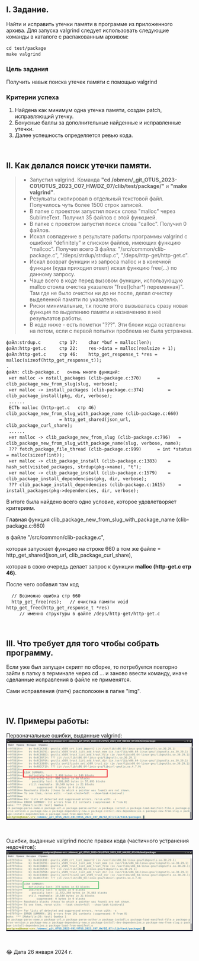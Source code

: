 ## I. Задание.

Найти и исправить утечки памяти в программе из приложенного архива. 
Для запуска valgrind следует использовать следующие команды в каталоге с распакованным архивом:

```
cd test/package
make valgrind
```

### Цель задания
Получить навык поиска утечек памяти с помощью valgrind

### Критерии успеха
1. Найдена как минимум одна утечка памяти, создан patch, исправляющий утечку.
2. Бонусные баллы за дополнительные найденные и исправленные утечки.
3. Далее успешность определяется ревью кода.

<p> &nbsp; </p> 


## II. Как делался поиск утечки памяти.

> * Запустил valgrind. Команда **"cd /obmen/_git_OTUS_2023-C01/OTUS_2023_C07_HW/DZ_07/clib/test/package/"** и **"make valgrind"**. 
> * Резульаты скопировал в отдельный текстовой файл. Получилось чуть более 1500 строк записей.
> * В папке с проектом запустил поиск слова "malloc" через SublimeText. Получил 35 файлов с этой функцией.
> * В папке с проектом запустил поиск слова "calloc". Получил 0 файлов.
> * Искал совпадение в результате работы программы valgrind с ошибкой "definitely" и списком файлов, имеющих функцию "mallcoc". Получил всего 3 файла: "/src/common/clib-package.c", "/deps/strdup/strdup.c", "/deps/http-get/http-get.c".
> * Искал возврат функции из запроса malloc и в конечной функции (куда приходил ответ) искал функцию free(...) по данному запросу.
> * Чаще всего в коде перед вызовом функции, использующую mallco стояла очистка указателя "free((char*) переменная)". Там где не было очистки ни до ни после, делал очистку выделенной памяти по указателю.
> * Риски минимальные, т.к после этого вызывалась сразу новая функция по выделению памяти и назначению в неё результатов работы.
> * В коде ниже - есть пометки "???". Эти блоки кода оставлены на потом, если с первой попытки проблема не была устранена.


```
файл:strdup.c  		стр 17:    char *buf = malloc(len);
файл:http-get.c  	стр 22:    res->data = malloc(realsize + 1);
файл:http-get.c  	стр 46:    http_get_response_t *res = malloc(sizeof(http_get_response_t));
.
файл: clib-package.c   очень много функций:
 нет malloc -> nstall_packages (clib-package.c:370)		 = clib_package_new_from_slug(slug, verbose);
 нет malloc -> install_packages (clib-package.c:374)		 = clib_package_install(pkg, dir, verbose);
 ......
 ЕСТЬ malloc (http-get.c   стр 46)	clib_package_new_from_slug_with_package_name (clib-package.c:660) 
 					= http_get_shared(json_url, clib_package_curl_share);
 ......
 нет malloc -> clib_package_new_from_slug (clib-package.c:796)	 = clib_package_new_from_slug_with_package_name(slug, verbose, name);
 ??? fetch_package_file_thread (clib-package.c:999)		 = int *status = malloc(sizeof(int));
 нет malloc -> clib_package_install (clib-package.c:1383)	 = hash_set(visited_packages, strdup(pkg->name), "t");
 нет malloc -> clib_package_install (clib-package.c:1579)	 = clib_package_install_dependencies(pkg, dir, verbose); 
 ??? clib_package_install_dependencies (clib-package.c:1615)     = install_packages(pkg->dependencies, dir, verbose);
```
В итоге была найдено всего одно условие, которое удовлетворяет критериям. 

Главная функция clib_package_new_from_slug_with_package_name (clib-package.c:660) 

в файле "/src/common/clib-package.c", 

которая запускает функцию на строке 660 в том же файле = http_get_shared(json_url, clib_package_curl_share), 

которая в свою очередь делает запрос к функции **malloc (http-get.c   стр 46)**.

После чего ообавил там код 

```
  // Возможно ошибка стр 660
  http_get_free(res);   // очистка памяти void http_get_free(http_get_response_t *res) 
     // именно структуры в файле /deps/http-get/http-get.c
```

<p> &nbsp; </p> 


## III. Что требует для того чтобы собрать программу.

Если уже был запущен скрипт по сборке, то потребуется повторно зайти в папку в терминале через cd ... и заново ввести команду, иначе сделанные исправления в файле не применятся.

Сами исправления (патч) расположен в папке "img".

<p> &nbsp; </p> 


## IV. Примеры работы:

Первоначальные ошибки, выданные valgrind:
![Первоначальные ошибки, выданные valgrind](https://github.com/Sartakov-Aleksey/OTUS_2023_C07_HW/blob/main/DZ_07/img/all_error.png)

<p> &nbsp; </p> 

Ошибки, выданные valgrind после правки кода (частичного устранения недочётов):
![После частичного удаления недочётов](https://github.com/Sartakov-Aleksey/OTUS_2023_C07_HW/blob/main/DZ_07/img/delete_error.png)

<p> &nbsp; </p> 

😂 Дата 26 января 2024 г.

<p> &nbsp; </p> 
